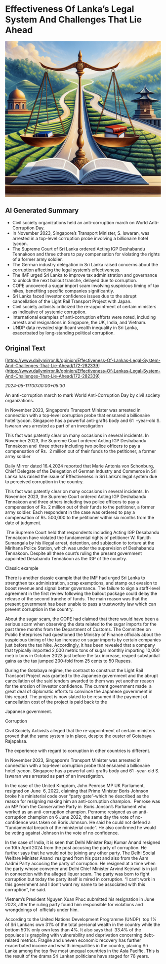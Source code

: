 # Effectiveness Of Lanka’s Legal System And Challenges That Lie Ahead

![AI Image](ai_image.png)

## AI Generated Summary

- Civil society organizations held an anti-corruption march on World Anti-Corruption Day.
- In November 2023, Singapore’s Transport Minister, S. Iswaran, was arrested in a top-level corruption probe involving a billionaire hotel tycoon.
- The Supreme Court of Sri Lanka ordered Acting IGP Deshabandu Tennakoon and three others to pay compensation for violating the rights of a former army soldier.
- The German industry delegation in Sri Lanka raised concerns about the corruption affecting the legal system’s effectiveness.
- The IMF urged Sri Lanka to improve tax administration and governance to unlock the next bailout tranche, delayed due to corruption.
- COPE uncovered a sugar import scam involving suspicious timing of tax hikes, benefiting specific companies significantly.
- Sri Lanka faced investor confidence issues due to the abrupt cancellation of the Light Rail Transport Project with Japan.
- Civil society activists criticized the re-appointment of certain ministers as indicative of systemic corruption.
- International examples of anti-corruption efforts were noted, including arrests and resignations in Singapore, the UK, India, and Vietnam.
- UNDP data revealed significant wealth inequality in Sri Lanka, exacerbated by long-standing political corruption.



## Original Text

[https://www.dailymirror.lk/opinion/Effectiveness-Of-Lankas-Legal-System-And-Challenges-That-Lie-Ahead/172-282339](https://www.dailymirror.lk/opinion/Effectiveness-Of-Lankas-Legal-System-And-Challenges-That-Lie-Ahead/172-282339)

*2024-05-11T00:00:00+05:30*

An anti-corruption march to mark World Anti-Corruption Day by civil society organizations. 

In November 2023, Singapore‘s Transport Minister was arrested in  connection with a top-level corruption probe that ensnared a billionaire  hotel tycoon. Singapore has a powerful anti-grafts body and 61  –year-old S. Iswaran was arrested as part of an investigation

This fact was patently clear on many occasions in several incidents. In November 2023, the Supreme Court ordered Acting IGP Deshabandu Tennakoon and  three others including two police officers to pay a compensation of Rs.  2 million out of their funds to the petitioner, a former army soldier

Daily Mirror dated 16.4.2024 reported that Marie Antonia von Schonburg, Chief Delegate of the Delegation of German Industry and Commerce in Sri Lanka has raised the issue of Effectiveness in Sri Lanka’s legal system due to perceived corruption in the country.   

This fact was patently clear on many occasions in several incidents. In November 2023, the Supreme Court ordered Acting IGP Deshabandu Tennakoon and three others including two police officers to pay a compensation of Rs. 2 million out of their funds to the petitioner, a former army soldier. Each respondent in the case was ordered to pay a compensation of Rs. 500,000 to the petitioner within six months from the date of judgment.

 The Supreme Court held that respondents including Acting IGP Desabandu Tennakoon have violated the fundamental rights of petitioner W. Ranjith Sumangala by his illegal arrest, detention, and subjection to torture at the Mirihana Police Station, which was under the supervision of Deshabandu Tennakoon. Despite all these court’s ruling the present government appointed Desabandu Tennakoon as the IGP of the country.

Classic example 

There is another classic example that the IMF had urged Sri Lanka to strengthen tax administration, scrap exemptions, and stamp out evasion to boost revenue and signal better governance. The failure to sign a staff-level agreement in the first review following the bailout package could delay the release of the second tranche of funds. The main reason was that the present government has been unable to pass a trustworthy law which can prevent corruption in the country.  

About the sugar scam, the COPE had claimed that there would have been a serious scam when observing the data related to the sugar imports for the past three months from the Department of Customs. The Committee on Public Enterprises had questioned the Ministry of Finance officials about the suspicious timing of the tax increase on sugar imports by certain companies just before the tax hike. Accordingly, it has been revealed that a company that typically imported 2,000 metric tons of sugar monthly importing 10,000 metric tons in October 2023 just before the tax increase, reaped substantial gains as the tax jumped 200-fold from 25 cents to 50 Rupees. 

During the Gotabaya regime, the contract to construct the Light Rail Transport Project was granted to the Japanese government and the abrupt cancellation of the said tenders awarded to them was yet another reason for the erosion of investor confidence. The current government made  a great deal of diplomatic efforts to convince the Japanese government in this regard. The project is now slated to be resumed if the payment of cancellation cost of the project is paid back to the 

Japanese government.

Corruption

Civil Society Activists alleged that the re-appointment of certain ministers proved that the same system is in place, despite the ouster of Gotabaya Rajapaksa. 

The experience with regard to corruption in other countries is different.

In November 2023, Singapore‘s Transport Minister was arrested in connection with a top-level corruption probe that ensnared a billionaire hotel tycoon. Singapore has a powerful anti-grafts body and 61 –year-old S. Iswaran was arrested as part of an investigation.

In the case of the United Kingdom, John Penrose MP UK Parliament, resigned on June  6, 2022, claiming that Prime Minister Boris Johnson broke his ministerial code over “party gate”-which he described as the reason for resigning making him an anti-corruption champion.  Penrose was an MP from the Conservative Party in  Boris Jonson’s Parliament who worked as an anti-corruption champion. Penrome resigned as an anti-corruption champion on 6 June 2022, the same day the vote of no-confidence was taken on Boris Johnson. He said he could not defend a “fundamental breach of the ministerial code”. He also confirmed he would be voting against Johnson in the vote of no confidence.

In the case of India, it is seen that Delhi Minister Raaj Kumar Anand resigned on 10th April 2024 from the post accusing the party of corruption. He further says that he would not be joining any other party. The Delhi Social Welfare Minister Anand  resigned from his post and also from the Aam Aadmi Party accusing the party of corruption. He resigned at a time when  the party whose convener and Delhi Chief Minister Arvind Kejriwal is in jail in connection with the alleged liquor scam. The party was born to fight corruption but today the party itself is mired in corruption. “I can’t work in this government and I don’t want my name to be associated with this corruption”, he said. 

Vietnam’s President Nguyen Xuan Phuc submitted his resignation in June 2023, after the ruling party found him responsible for violations and wrongdoings of  officials under him.

According to the United Nations Development Programme (UNDP)  top 1% of Sri Lankans own 31% of the total personal wealth in the country while the bottom 50% only own less than 4%. It also says that  33.4% of the populace is grappling with vulnerability and deprivation concerning debt-related metrics. Fragile and uneven economic recovery has further exacerbated income and wealth inequalities in the country, placing Sri Lanka among the top five most unequal countries in the Asia Pacific. This is the result of the drama Sri Lankan politicians have staged for 76 years. 

